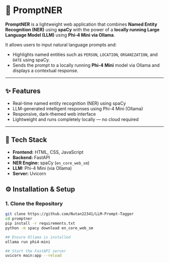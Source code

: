 # 🚀 PromptNER

**PromptNER** is a lightweight web application that combines **Named Entity Recognition (NER)** using **spaCy** with the power of a **locally running Large Language Model (LLM)** using **Phi-4 Mini via Ollama**.

It allows users to input natural language prompts and:
- Highlights named entities such as `PERSON`, `LOCATION`, `ORGANIZATION`, and `DATE` using spaCy.
- Sends the prompt to a locally running **Phi-4 Mini** model via Ollama and displays a contextual response.

---

## ✨ Features
- Real-time named entity recognition (NER) using spaCy
- LLM-generated intelligent responses using Phi-4 Mini (Ollama)
- Responsive, dark-themed web interface
- Lightweight and runs completely locally — no cloud required

---

## 🧰 Tech Stack

- **Frontend:** HTML, CSS, JavaScript
- **Backend:** FastAPI
- **NER Engine:** spaCy (`en_core_web_sm`)
- **LLM:** Phi-4 Mini (via Ollama)
- **Server:** Uvicorn
## ⚙️ Installation & Setup

### 1. Clone the Repository

```bash
git clone https://github.com/Nutan22341/LLM-Prompt-Tagger
cd promptner
pip install -r requirements.txt
python -m spacy download en_core_web_sm

## Ensure Ollama is installed
ollama run phi4-mini

## Start the FastAPI server
uvicorn main:app --reload

